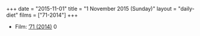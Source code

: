+++
date = "2015-11-01"
title = "1 November 2015 (Sunday)"
layout = "daily-diet"
films = ["71-2014"]
+++


* Film: [’71 (2014)](/films/71-2014) 0